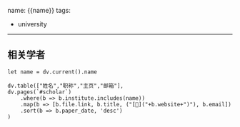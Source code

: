 
name: {{name}}
tags:
- university
---

## 相关学者
```dataviewjs
let name = dv.current().name

dv.table(["姓名","职称","主页","邮箱"],
dv.pages(`#scholar`)
	.where(b => b.institute.includes(name))
	.map(b => [b.file.link, b.title, ("[🔗]("+b.website+")"), b.email])
	.sort(b => b.paper_date, 'desc')
)
```
